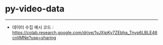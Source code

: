 # py-video-data
---
* 데이터 수집 예시 코드 : https://colab.research.google.com/drive/1vJXjpKy7ZEbha_Tnyp6LBLE46cnliMNe?usp=sharing
